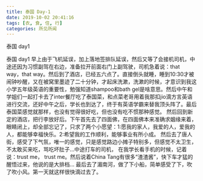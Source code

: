 ```yaml
---
title: 泰国 Day-1
date: 2019-10-02 20:41:16
tags: [衣, 食, 住, 行]
categories: 所见所闻
---
```


泰国 day1

泰国 day1
    早上由于飞机延误，加上落地签排队延误，然后又等了会接机司机，中途还因为习惯副驾在右边，准备拉开前面右门上副驾驶，司机急着说：that way，that way。然后到了酒店，已经五六点了。直接倒头就睡，睡到10:30才被闹钟吵醒，又在被窝里墨迹了二十分钟，才起床洗漱，洗漱的时候，才意识到我这小学五年级英语的重要性，勉强知道shampoo和bath gel是啥意思。然后中午和学姐们一起打卡去了inter餐厅吃了泰国菜，和点菜老哥用着我那扣jio滴方言英语进行交流，还好中午之后，学长也到达了，终于有英语学霸来替我顶头阵了。最后泰国菜感觉就那样，也没有觉得很好吃，但也没有吃不惯那种感觉。
    然后回到新定的酒店，把行李放好后。下午首先去了四面佛，在四面佛本来准确求姻缘来着，眼睛闭上，却全部忘记了，只求了两个小愿望：1:愿我的家人，我爱的人，爱我的人，都能够幸福快乐。2:希望我的工作顺利，能够事业有所小成。
    然后去了唐人街，感受了下气氛，唯一的感觉，只是感觉路边小摊子特别多，但感觉不太卫生，不太敢买来吃，骂吃坏肚子…中途打车的司机， 在我学长看手机的时候，记着说：trust me， trust me。然后说着China Tang有很多“渣渣酱”，快下车才猛的醒悟过来，他说的是大排档…
      最后去了湄南河，做了下小船，简单感受了下，吹了吹小风。第一天就这样很快滴过去了。